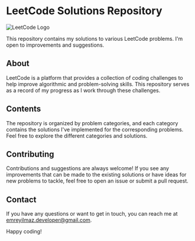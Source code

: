 # LeetCode Solutions Repository

![LeetCode Logo](https://assets.leetcode.com/static_assets/public/webpack_bundles/images/logo-dark.e99485d9b.svg)

This repository contains my solutions to various LeetCode problems. I'm open to improvements and suggestions.

## About

LeetCode is a platform that provides a collection of coding challenges to help improve algorithmic and problem-solving skills. This repository serves as a record of my progress as I work through these challenges.

## Contents

The repository is organized by problem categories, and each category contains the solutions I've implemented for the corresponding problems. Feel free to explore the different categories and solutions.

## Contributing

Contributions and suggestions are always welcome! If you see any improvements that can be made to the existing solutions or have ideas for new problems to tackle, feel free to open an issue or submit a pull request.

## Contact

If you have any questions or want to get in touch, you can reach me at [emreyilmaz.developer@gmail.com](mailto:emreyilmaz.developer@gmail.com).

Happy coding!